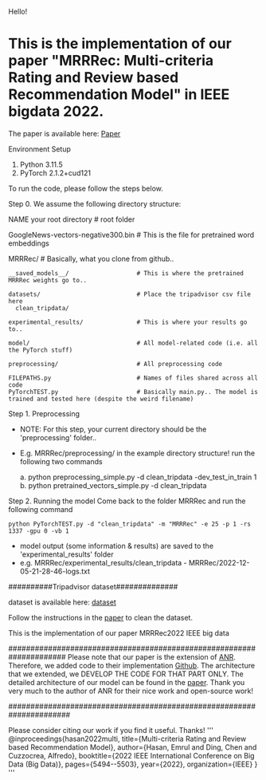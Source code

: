 Hello!

# This is the implementation of our paper "MRRRec: Multi-criteria Rating and Review based Recommendation Model" in IEEE bigdata 2022.

The paper is available here: [Paper](https://ieeexplore.ieee.org/abstract/document/10020741)



Environment Setup

1. Python 3.11.5
2. PyTorch 2.1.2+cud121

To run the code, please follow the steps below.

Step 0. We assume the following directory structure:

NAME your root directory                               # root folder

GoogleNews-vectors-negative300.bin    # This is the file for pretrained word embeddings

MRRRec/                                  # Basically, what you clone from github..

    __saved_models__/                   # This is where the pretrained MRRRec weights go to..

    datasets/                           # Place the tripadvisor csv file here
      clean_tripdata/             

    experimental_results/               # This is where your results go to..

    model/                              # All model-related code (i.e. all the PyTorch stuff)

    preprocessing/                      # All preprocessing code 

    FILEPATHS.py                        # Names of files shared across all code
    PyTorchTEST.py                      # Basically main.py.. The model is trained and tested here (despite the weird filename)



Step 1. Preprocessing

  - NOTE: For this step, your current directory should be the 'preprocessing' folder..
  - E.g. MRRRec/preprocessing/ in the example directory structure!
	run the following two commands
	
	a. python preprocessing_simple.py -d clean_tripdata -dev_test_in_train 1
	b. python pretrained_vectors_simple.py -d clean_tripdata


Step 2. Running the model
	Come back to the folder MRRRec and run the following command

    python PyTorchTEST.py -d "clean_tripdata" -m "MRRRec" -e 25 -p 1 -rs 1337 -gpu 0 -vb 1

  - model output (some information & results) are saved to the 'experimental_results' folder
  - e.g. MRRRec/experimental_results/clean_tripdata - MRRRec/2022-12-05-21-28-46-logs.txt


##########Tripadvisor dataset##############

dataset is available here: [dataset](https://www.cs.virginia.edu/~hw5x/Data/LARA/TripAdvisor/)

Follow the instructions in the [paper](https://ieeexplore.ieee.org/abstract/document/10020741) to clean the dataset.


This is the implementation of our paper MRRRec2022 IEEE big data

#####################################################################
Please note that our paper is the extension of [ANR](https://dl.acm.org/doi/abs/10.1145/3269206.3271810). 
Therefore, we added code to their implementation [Github](https://github.com/almightyGOSU/ANR/tree/master). 
The architecture that we extended, we DEVELOP THE CODE FOR THAT PART ONLY. The detailed architecture of our model can be found in the [paper](https://ieeexplore.ieee.org/abstract/document/10020741). 
Thank you very much to the author of ANR for their nice work and open-source work!

######################################################################

Please consider citing our work if you find it useful. Thanks!
  '''
  @inproceedings{hasan2022multi,
    title={Multi-criteria Rating and Review based Recommendation Model},
    author={Hasan, Emrul and Ding, Chen and Cuzzocrea, Alfredo},
    booktitle={2022 IEEE International Conference on Big Data (Big Data)},
    pages={5494--5503},
    year={2022},
    organization={IEEE}
  }
  '''



